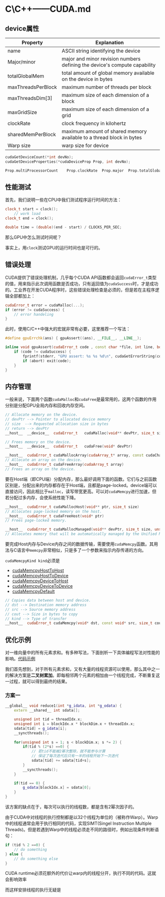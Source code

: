 # C\C++——CUDA.md

## device属性

| Property           | Explanation                                                  |
| ------------------ | ------------------------------------------------------------ |
| name               | ASCII string identifying the device                          |
| Major/minor        | major and minor revision numbers<br>defining the device's compute capability |
| totalGlobalMem     | total amount of global memory available<br> on the device in bytes |
| maxThreadsPerBlock | maximum number of threads per block                          |
| maxThreadsDim[3]   | maximum size of each dimension of a block                    |
| maxGridSize        | maximum size of each dimension of a grid                     |
| clockRate          | clock frequency in kilohertz                                 |
| sharedMemPerBlock  | maximum amount of shared memory<br> available to a thread block in bytes |
| Warp size          | warp size for device                                         |

```C++
cudaGetDeviceCount(*int devNo);
cudaGetDeviceProperties(*cudaDeviceProp Prop, int devNo);

Prop.multiProcessorCount	Prop.clockRate	Prop.major	Prop.totalGlobalMem
```

## 性能测试

首先，我们说明一些在CPU中我们测试程序运行时间的方法：

```C++
clock_t start = clock();
	// work load
clock_t end = clock();

double time = (double)(end - start) / CLOCKS_PER_SEC;
```

那么GPU中怎么测试时间呢？

事实上，用`clock`测试GPU的运行时间也是可行的。

## 错误处理

CUDA提供了错误处理机制，几乎每个CUDA API函数都会返回`cudaError_t`类型的值，用来指示此次调用函数是否成功，只有返回值为`cudaSuccess`时，才是成功的。工业界在开发CUDA程序时，这些错误处理检查是必须的，但是若在主程序逻辑全部都加上：

```C++
cudaError_t error = cudaMalloc(...);
if (error != cudaSuccess) {
    // error handeling
}
```

此时，使用C/C++中强大的宏就非常有必要，这里推荐一个写法：

```C++
#define gpuErrchk(ans) { gpuAssert((ans), __FILE__, __LINE__); 

inline void gpuAssert(cudaError_t code , const char *file, int line, bool abort = true) {
    if (code != cudaSuccess) {
        fprintf(stderr, "GPU assert: %s %s %d\n", cudaGetErrorString(code), file, line);
        if (abort) exit(code);
    }
}
```

## 内存管理

一般来说，下面两个函数`cudaMalloc`和`cudaFree`是最常用的，这两个函数的作用分别是分配GPU全局内存和回收内存空间。

```C++
// Allocate memory on the device.
// devPtr --> Pointer to allocated device memory
// size  --> Requested allocation size in bytes
// return --> devPtr
__host__  __device__  cudaError_t 	cudaMalloc(void** devPtr, size_t size)

// Frees memory on the device.
__host__  __device__  cudaError_t 	cudaFree(void* devPtr)
```



```C++
__host__  cudaError_t cudaMallocArray(cudaArray_t* array, const cudaChannelFormatDesc* desc, size_t width, size_t height=0, unsigned int flags=0)
// Allocate an array on the device.    
__host__  cudaError_t cudaFreeArray(cudaArray_t array)
// Frees an array on the device.
```



要在Host端（即CPU端）分配内存，那么最好调用下面的函数。它们与之前函数区别是，分配出来的内存都存在于Host端，且都是page-locked。device端可以直接访问，因此相比于`malloc`，读写带宽更高。可以对`cudaMemcpy`进行加速，但若分配过多内存，会使系统性能下降。

```C++    
__host__  cudaError_t cudaMallocHost(void** ptr, size_t size)
// Allocates page-locked memory on the host.
__host__  cudaError_t cudaFreeHost(void* ptr)
// Frees page-locked memory.
```

```C++
__host__  cudaError_t cudaMallocManaged(void** devPtr, size_t size, unsigned int flags=cudaMemAttachGlobal)
// Allocates memory that will be automatically managed by the Unified Memory system.
```

要完成Host内存与Device内存之间的数据传输，需要使用`cudaMemcpy`函数。其用法与C语言中`memcpy`非常相似，只是多了一个参数来指示内存传递的方向。

`cudaMemcpyKind kind`必须是

- [cudaMemcpyHostToHost](https://docs.nvidia.com/cuda/cuda-runtime-api/group__CUDART__TYPES.html#group__CUDART__TYPES_1gg18fa99055ee694244a270e4d5101e95bdeec295de8a74ac2a74f98ffb6c5d7c7) 
- [cudaMemcpyHostToDevice](https://docs.nvidia.com/cuda/cuda-runtime-api/group__CUDART__TYPES.html#group__CUDART__TYPES_1gg18fa99055ee694244a270e4d5101e95b1a03d03a676ea8ec51b9b1e193617568)
- [cudaMemcpyDeviceToHost](https://docs.nvidia.com/cuda/cuda-runtime-api/group__CUDART__TYPES.html#group__CUDART__TYPES_1gg18fa99055ee694244a270e4d5101e95b5653197602d3455a530db5a7edb1a253)
- [cudaMemcpyDeviceToDevice](https://docs.nvidia.com/cuda/cuda-runtime-api/group__CUDART__TYPES.html#group__CUDART__TYPES_1gg18fa99055ee694244a270e4d5101e95b783338534304281650c6cb1363f5a00a)
- [cudaMemcpyDefault](https://docs.nvidia.com/cuda/cuda-runtime-api/group__CUDART__TYPES.html#group__CUDART__TYPES_1gg18fa99055ee694244a270e4d5101e95b715aff8fb2b8f4f1bb553fee802db57a) 

```C++
// Copies data between host and device.
// dst --> Destination memory address
// src --> Source memory address
// cout --> Size in bytes to copy
// kind --> Type of transfer
__host__  cudaError_t cudaMemcpy(void* dst, const void* src, size_t count, cudaMemcpyKind kind)

```

## 优化示例

对一维向量中的所有元素求和。有多种写法，下面剖析一下具体编程写法对性能的影响。[代码示例](../src/cuda)

我们首先想到，对于所有元素求和，又有大量的线程资源可以使用，那么其中之一的解决方案是**二叉树累加**。即每相邻两个元素的相加由一个线程完成，不断重复这一过程，就可以得到最终的结果。

### 方案一

```C++
__global__ void reduce1(int *g_idata, int *g_odata) {
    extern __shared__ int sdata[];

    unsigned int tid = threadIdx.x;
    unsigned int i = blockIdx.x * blockDim.x + threadIdx.x;
    sdata[tid] = g_idata[i];
    __syncthreads();
    
    for(unsigned int s = 1; s < blockDim.x; s *= 2) {
        if(tid % (2*s) ==0) {
            // 若tid不能被2幂次整除，就不能参与计算
            // 保证了每次迭代后只有一半的线程开始下一次迭代
            sdata[tid] += sdata[tid+s];
        }
        __syncthreads();
    }

    if(tid == 0) {
		g_odata[blockIdx.x] = sdata[0];
    }
}
```

该方案的缺点在于，每次可以执行的线程数，都是含有2幂次因子的。

由于CUDA中对线程的执行控制都是以32个线程为单位的（被称作Warp）。Warp中的线程通常会用于执行相同的代码，实现SIMT(Singel Instruction Multiple Threads)。但是若遇到Warp中的线程必须走不同的路径时，例如出现条件判断语句：

```C++
if (tid % 2 ==0) {
    // do something
} else {
    // do something else 
}
```

CUDA runtime必须花额外的代价让warp内的线程分开，执行不同的代码。这就会影响效率

而这样安排线程的执行无疑是